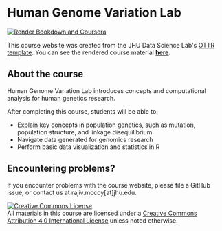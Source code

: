 # Human Genome Variation Lab

[![Render Bookdown and Coursera](https://github.com/jhudsl/OTTR_Template/actions/workflows/render-all.yml/badge.svg)](https://github.com/jhudsl/OTTR_Template/actions/workflows/render-all.yml)

This course website was created from the JHU Data Science Lab's [OTTR template](https://github.com/jhudsl/OTTR_Template). You can see the rendered course material [**here**](mccoy-lab.github.io/hgv_modules).

## About the course

Human Genome Variation Lab introduces concepts and computational analysis for human genetics research.

After completing this course, students will be able to:

- Explain key concepts in population genetics, such as mutation, population structure, and linkage disequilibrium
- Navigate data generated for genomics research
- Perform basic data visualization and statistics in R

## Encountering problems?

If you encounter problems with the course website, please file a GitHub issue, or contact us at rajiv.mccoy[at]jhu.edu.

<a rel="license" href="http://creativecommons.org/licenses/by/4.0/"><img alt="Creative Commons License" style="border-width:0" src="https://i.creativecommons.org/l/by/4.0/88x31.png" /></a><br />All materials in this course are licensed under a <a rel="license" href="http://creativecommons.org/licenses/by/4.0/">Creative Commons Attribution 4.0 International License</a> unless noted otherwise.
